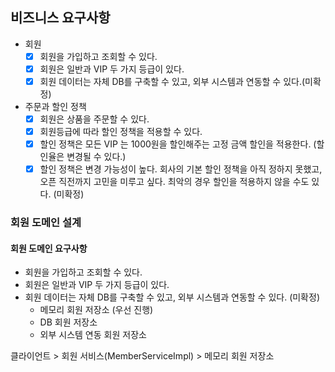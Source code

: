 ## 비즈니스 요구사항

- 회원
  - [x] 회원을 가입하고 조회할 수 있다.
  - [x] 회원은 일반과 VIP 두 가지 등급이 있다.
  - [x] 회원 데이터는 자체 DB를 구축할 수 있고, 외부 시스템과 연동할 수 있다.(미확정)
- 주문과 할인 정책
  - [x] 회원은 상품을 주문할 수 있다.
  - [x] 회원등급에 따라 할인 정책을 적용할 수 있다.
  - [x] 할인 정책은 모든 VIP 는 1000원을 할인해주는 고정 금액 할인을 적용한다. (할인율은 변경될 수 있다.)
  - [x] 할인 정책은 변경 가능성이 높다. 회사의 기본 할인 정책을 아직 정하지 못했고, 오픈 직전까지 고민을 미루고 싶다. 최악의 경우 할인을 적용하지 않을 수도 있다. (미확정)

### 회원 도메인 설계

#### 회원 도메인 요구사항
- 회원을 가입하고 조회할 수 있다.
- 회원은 일반과 VIP 두 가지 등급이 있다.
- 회원 데이터는 자체 DB를 구축할 수 있고, 외부 시스템과 연동할 수 있다. (미확정)
  - 메모리 회원 저장소 (우선 진행)
  - DB 회원 저장소
  - 외부 시스템 연동 회원 저장소


클라이언트 > 회원 서비스(MemberServiceImpl) > 메모리 회원 저장소



